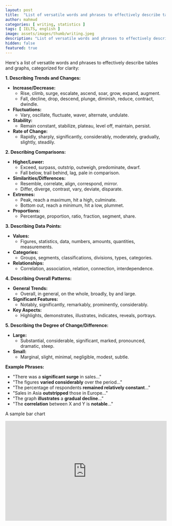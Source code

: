 ```yaml
---
layout: post
title:  "List of versatile words and phrases to effectively describe tables and graphs"
author: mahmud
categories: [ writing, statistics ]
tags: [ IELTS, english ]
image: assets/images/thumb/writing.jpeg
description: "List of versatile words and phrases to effectively describe tables and graphs"
hidden: false
featured: true
---
```


Here's a list of versatile words and phrases to effectively describe tables and graphs, categorized for clarity:

**1. Describing Trends and Changes:**

* **Increase/Decrease:**
    * Rise, climb, surge, escalate, ascend, soar, grow, expand, augment.
    * Fall, decline, drop, descend, plunge, diminish, reduce, contract, dwindle.
* **Fluctuations:**
    * Vary, oscillate, fluctuate, waver, alternate, undulate.
* **Stability:**
    * Remain constant, stabilize, plateau, level off, maintain, persist.
* **Rate of Change:**
    * Rapidly, sharply, significantly, considerably, moderately, gradually, slightly, steadily.

**2. Describing Comparisons:**

* **Higher/Lower:**
    * Exceed, surpass, outstrip, outweigh, predominate, dwarf.
    * Fall below, trail behind, lag, pale in comparison.
* **Similarities/Differences:**
    * Resemble, correlate, align, correspond, mirror.
    * Differ, diverge, contrast, vary, deviate, disparate.
* **Extremes:**
    * Peak, reach a maximum, hit a high, culminate.
    * Bottom out, reach a minimum, hit a low, plummet.
* **Proportions:**
    * Percentage, proportion, ratio, fraction, segment, share.

**3. Describing Data Points:**

* **Values:**
    * Figures, statistics, data, numbers, amounts, quantities, measurements.
* **Categories:**
    * Groups, segments, classifications, divisions, types, categories.
* **Relationships:**
    * Correlation, association, relation, connection, interdependence.

**4. Describing Overall Patterns:**

* **General Trends:**
    * Overall, in general, on the whole, broadly, by and large.
* **Significant Features:**
    * Notably, significantly, remarkably, prominently, considerably.
* **Key Aspects:**
    * Highlights, demonstrates, illustrates, indicates, reveals, portrays.

**5. Describing the Degree of Change/Difference:**

* **Large:**
    * Substantial, considerable, significant, marked, pronounced, dramatic, steep.
* **Small:**
    * Marginal, slight, minimal, negligible, modest, subtle.

**Example Phrases:**

* "There was a **significant surge** in sales..."
* "The figures **varied considerably** over the period..."
* "The percentage of respondents **remained relatively constant**..."
* "Sales in Asia **outstripped** those in Europe..."
* "The graph **illustrates** a **gradual decline**..."
* "The **correlation** between X and Y is **notable**..."

A sample bar chart

<iframe width="507" height="313" seamless frameborder="0" scrolling="no" src="https://docs.google.com/spreadsheets/d/e/2PACX-1vRCXgJvc7WAGzS_qtWNm3v_NlWNH6z4Q1nuE5Rvl57iaxikH-zLgpEv3lCt1u5cAecIQjhAR5F574vX/pubchart?oid=1153568330&amp;format=interactive"></iframe>
